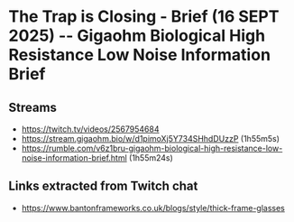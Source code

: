 # The Trap is Closing - Brief (16 SEPT 2025) -- Gigaohm Biological High Resistance Low Noise Information Brief

## Streams
- https://twitch.tv/videos/2567954684
- https://stream.gigaohm.bio/w/d1pimoXj5Y734SHhdDUzzP (1h55m5s)
- https://rumble.com/v6z1bru-gigaohm-biological-high-resistance-low-noise-information-brief.html (1h55m24s)

## Links extracted from Twitch chat
- https://www.bantonframeworks.co.uk/blogs/style/thick-frame-glasses
